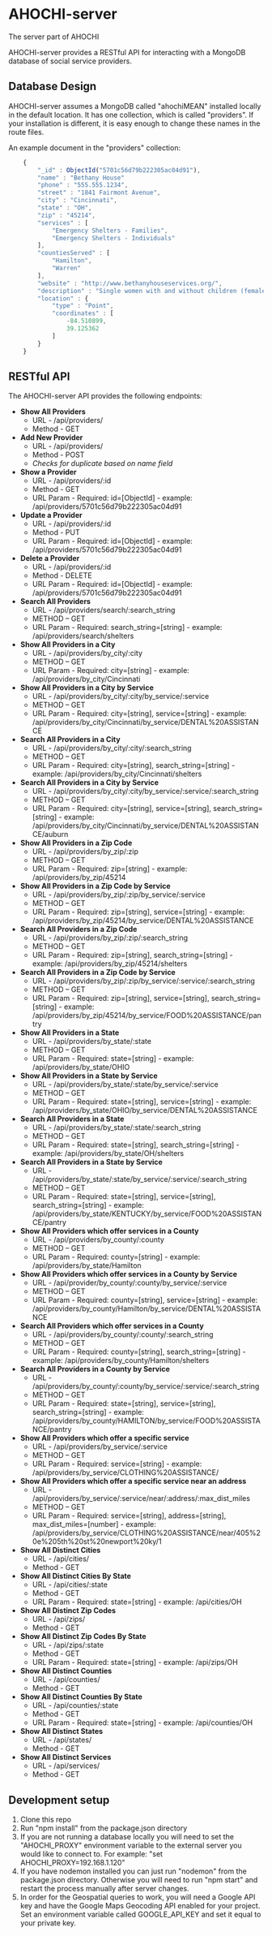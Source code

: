 # AHOCHI-server
The server part of AHOCHI

AHOCHI-server provides a RESTful API for interacting with a MongoDB database of social service providers.

## Database Design
AHOCHI-server assumes a MongoDB called "ahochiMEAN" installed locally in the default location. It has one collection, which is called "providers". If your installation is different, it is easy enough to change these names in the route files.

An example document in the "providers" collection:

```javascript
    {
        "_id" : ObjectId("5701c56d79b222305ac04d91"),
   	    "name" : "Bethany House"
        "phone" : "555.555.1234",
        "street" : "1841 Fairmont Avenue",
        "city" : "Cincinnati",
        "state" : "OH",
        "zip" : "45214",
        "services" : [ 
            "Emergency Shelters - Families", 
            "Emergency Shelters - Individuals"
        ],
        "countiesServed" : [ 
            "Hamilton", 
            "Warren"
        ],
        "website" : "http://www.bethanyhouseservices.org/",
        "description" : "Single women with and without children (female children any age and male children 12 years old and younger) Must look for jobs and housing on a daily basis; Case management services",
        "location" : {
        	"type" : "Point",
        	"coordinates" : [ 
            	-84.510899, 
            	39.125362
        	]
    	}
    }
```

## RESTful API
The AHOCHI-server API provides the following endpoints:

* **Show All Providers**
	* URL - /api/providers/ 
	* Method - GET 
* **Add New Provider**
	* URL - /api/providers/ 
	* Method - POST
	* *Checks for duplicate based on name field*
* **Show a Provider**
	* URL - /api/providers/:id 
	* Method - GET
	* URL Param - Required: id=[ObjectId] - example: /api/providers/5701c56d79b222305ac04d91 
* **Update a Provider**
	* URL - /api/providers/:id 
	* Method - PUT
	* URL Param - Required: id=[ObjectId] - example: /api/providers/5701c56d79b222305ac04d91
* **Delete a Provider**
	* URL - /api/providers/:id 
	* Method - DELETE
	* URL Param - Required: id=[ObjectId] - example: /api/providers/5701c56d79b222305ac04d91
* **Search All Providers**
	* URL - /api/providers/search/:search_string 
	* METHOD – GET 
	* URL Param - Required: search_string=[string] - example: /api/providers/search/shelters
* **Show All Providers in a City**
	* URL - /api/providers/by_city/:city 
	* METHOD – GET 
	* URL Param - Required: city=[string] - example: /api/providers/by_city/Cincinnati
* **Show All Providers in a City by Service**
	* URL - /api/providers/by_city/:city/by_service/:service 
	* METHOD – GET 
	* URL Param - Required: city=[string], service=[string] - example: /api/providers/by_city/Cincinnati/by_service/DENTAL%20ASSISTANCE
* **Search All Providers in a City**
	* URL - /api/providers/by_city/:city/:search_string 
	* METHOD – GET 
	* URL Param - Required: city=[string], search_string=[string] - example: /api/providers/by_city/Cincinnati/shelters
* **Search All Providers in a City by Service**
	* URL - /api/providers/by_city/:city/by_service/:service/:search_string 
	* METHOD – GET 
	* URL Param - Required: city=[string], service=[string], search_string=[string] - example: /api/providers/by_city/Cincinnati/by_service/DENTAL%20ASSISTANCE/auburn
* **Show All Providers in a Zip Code**
	* URL - /api/providers/by_zip/:zip 
	* METHOD – GET 
	* URL Param - Required: zip=[string] - example: /api/providers/by_zip/45214
* **Show All Providers in a Zip Code by Service**
	* URL - /api/providers/by_zip/:zip/by_service/:service 
	* METHOD – GET 
	* URL Param - Required: zip=[string], service=[string] - example: /api/providers/by_zip/45214/by_service/DENTAL%20ASSISTANCE
* **Search All Providers in a Zip Code**
	* URL - /api/providers/by_zip/:zip/:search_string 
	* METHOD – GET 
	* URL Param - Required: zip=[string], search_string=[string] - example: /api/providers/by_zip/45214/shelters
* **Search All Providers in a Zip Code by Service**
	* URL - /api/providers/by_zip/:zip/by_service/:service/:search_string 
	* METHOD – GET 
	* URL Param - Required: zip=[string], service=[string], search_string=[string] - example: /api/providers/by_zip/45214/by_service/FOOD%20ASSISTANCE/pantry
* **Show All Providers in a State**
	* URL - /api/providers/by_state/:state 
	* METHOD – GET 
	* URL Param - Required: state=[string] - example: /api/providers/by_state/OHIO
* **Show All Providers in a State by Service**
	* URL - /api/providers/by_state/:state/by_service/:service 
	* METHOD – GET 
	* URL Param - Required: state=[string], service=[string] - example: /api/providers/by_state/OHIO/by_service/DENTAL%20ASSISTANCE
* **Search All Providers in a State**
	* URL - /api/providers/by_state/:state/:search_string 
	* METHOD – GET 
	* URL Param - Required: state=[string], search_string=[string] - example: /api/providers/by_state/OH/shelters
* **Search All Providers in a State by Service**
	* URL - /api/providers/by_state/:state/by_service/:service/:search_string 
	* METHOD – GET 
	* URL Param - Required: state=[string], service=[string], search_string=[string] - example: /api/providers/by_state/KENTUCKY/by_service/FOOD%20ASSISTANCE/pantry
* **Show All Providers which offer services in a County**
	* URL - /api/providers/by_county/:county 
	* METHOD – GET 
	* URL Param - Required: county=[string] - example: /api/providers/by_state/Hamilton
* **Show All Providers which offer services in a County by Service**
	* URL - /api/provider/by_county/:county/by_service/:service 
	* METHOD – GET 
	* URL Param - Required: county=[string], service=[string] - example: /api/providers/by_county/Hamilton/by_service/DENTAL%20ASSISTANCE
* **Search All Providers which offer services in a County**
	* URL - /api/providers/by_county/:county/:search_string 
	* METHOD – GET 
	* URL Param - Required: county=[string], search_string=[string] - example: /api/providers/by_county/Hamilton/shelters
* **Search All Providers in a County by Service**
	* URL - /api/providers/by_county/:county/by_service/:service/:search_string 
	* METHOD – GET 
	* URL Param - Required: state=[string], service=[string], search_string=[string] - example: /api/providers/by_county/HAMILTON/by_service/FOOD%20ASSISTANCE/pantry
* **Show All Providers which offer a specific service**
	* URL - /api/providers/by_service/:service 
	* METHOD – GET 
	* URL Param - Required: service=[string] - example: /api/providers/by_service/CLOTHING%20ASSISTANCE/
* **Show All Providers which offer a specific service near an address**
	* URL - /api/providers/by_service/:service/near/:address/:max_dist_miles 
	* METHOD – GET 
	* URL Param - Required: service=[string], address=[string], max_dist_miles=[number] - example: /api/providers/by_service/CLOTHING%20ASSISTANCE/near/405%20e%205th%20st%20newport%20ky/1
* **Show All Distinct Cities**
	* URL - /api/cities/ 
	* Method - GET 
* **Show All Distinct Cities By State**
	* URL - /api/cities/:state 
	* Method - GET 
	* URL Param - Required: state=[string] - example: /api/cities/OH
* **Show All Distinct Zip Codes**
	* URL - /api/zips/ 
	* Method - GET 
* **Show All Distinct Zip Codes By State**
	* URL - /api/zips/:state 
	* Method - GET 
	* URL Param - Required: state=[string] - example: /api/zips/OH
* **Show All Distinct Counties**
	* URL - /api/counties/ 
	* Method - GET 
* **Show All Distinct Counties By State**
	* URL - /api/counties/:state 
	* Method - GET 
	* URL Param - Required: state=[string] - example: /api/counties/OH
* **Show All Distinct States**
	* URL - /api/states/ 
	* Method - GET 
* **Show All Distinct Services**
	* URL - /api/services/ 
	* Method - GET 

## Development setup
1. Clone this repo
2. Run "npm install" from the package.json directory
3. If you are not running a database locally you will need to set the "AHOCHI_PROXY" environment variable to the external server you would like to connect to.  For example:
	"set AHOCHI_PROXY=192.168.1.120"
4. If you have nodemon installed you can just run "nodemon" from the package.json directory.  Otherwise you will need to run "npm start" and restart the process manually after server changes.
5. In order for the Geospatial queries to work, you will need a Google API key and have the Google Maps Geocoding API enabled for your project. Set an environment variable called GOOGLE_API_KEY and set it equal to your private key.
